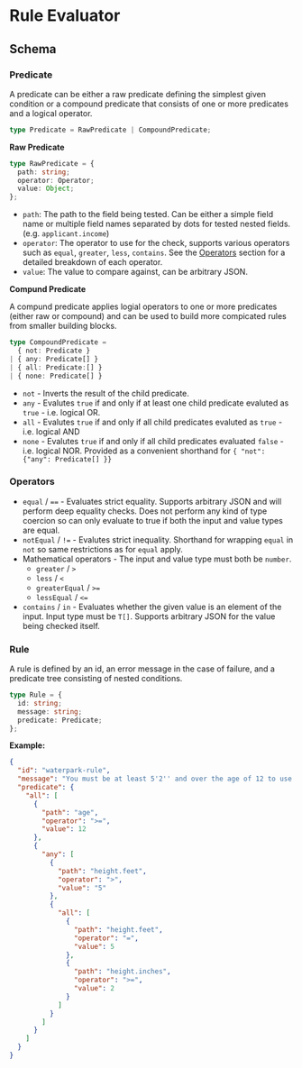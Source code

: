 # Rule Evaluator

## Schema

### Predicate

A predicate can be either a raw predicate defining the simplest given condition or a compound predicate that consists of one or more predicates and a logical operator.

```typescript
type Predicate = RawPredicate | CompoundPredicate;
```

**Raw Predicate**

```typescript
type RawPredicate = {
  path: string;
  operator: Operator;
  value: Object;
};
```

- `path`: The path to the field being tested. Can be either a simple field name or multiple field names separated by dots for tested nested fields. (e.g. `applicant.income`)
- `operator`: The operator to use for the check, supports various operators such as `equal`, `greater`, `less`, `contains`. See the [Operators](#operators) section for a detailed breakdown of each operator.
- `value`: The value to compare against, can be arbitrary JSON.

**Compund Predicate**

A compund predicate applies logial operators to one or more predicates (either raw or compound) and can be used to build more compicated rules from smaller building blocks.

```typescript
type CompoundPredicate =
  { not: Predicate }
| { any: Predicate[] }
| { all: Predicate:[] }
| { none: Predicate[] }
```

- `not` - Inverts the result of the child predicate.
- `any` - Evalutes `true` if and only if at least one child predicate evaluted as `true` - i.e. logical OR.
- `all` - Evalutes `true` if and only if all child predicates evaluted as `true` - i.e. logical AND
- `none` - Evalutes `true` if and only if all child predicates evaluated `false` - i.e. logical NOR. Provided as a convenient shorthand for `{ "not": {"any": Predicate[] }}`

### Operators

- `equal` / `==` - Evaluates strict equality. Supports arbitrary JSON and will perform deep equality checks. Does not perform any kind of type coercion so can only evaluate to true if both the input and value types are equal.
- `notEqual` / `!=` - Evalutes strict inequality. Shorthand for wrapping `equal` in `not` so same restrictions as for `equal` apply.
- Mathematical operators - The input and value type must both be `number`.
  - `greater` / `>`
  - `less` / `<`
  - `greaterEqual` / `>=`
  - `lessEqual` / `<=`
- `contains` / `in` - Evaluates whether the given value is an element of the input. Input type must be `T[]`. Supports arbitrary JSON for the value being checked itself.

### Rule

A rule is defined by an id, an error message in the case of failure, and a predicate tree consisting of nested conditions.

```typescript
type Rule = {
  id: string;
  message: string;
  predicate: Predicate;
};
```

**Example:**

```JSON
{
  "id": "waterpark-rule",
  "message": "You must be at least 5'2'' and over the age of 12 to use this water slide",
  "predicate": {
    "all": [
      {
        "path": "age",
        "operator": ">=",
        "value": 12
      },
      {
        "any": [
          {
            "path": "height.feet",
            "operator": ">",
            "value": "5"
          },
          {
            "all": [
              {
                "path": "height.feet",
                "operator": "=",
                "value": 5
              },
              {
                "path": "height.inches",
                "operator": ">=",
                "value": 2
              }
            ]
          }
        ]
      }
    ]
  }
}
```
